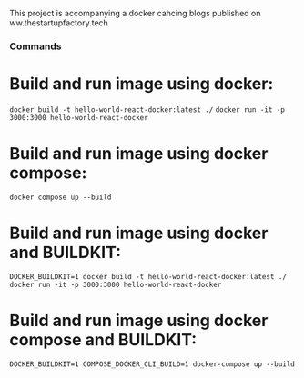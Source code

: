 This project is accompanying a docker cahcing blogs published on ww.thestartupfactory.tech


### Commands

# Build and run image using docker:
`docker build -t hello-world-react-docker:latest ./`
`docker run -it -p 3000:3000 hello-world-react-docker`


# Build and run image using docker compose:
`docker compose up --build`

# Build and run image using docker and BUILDKIT:
`DOCKER_BUILDKIT=1 docker build -t hello-world-react-docker:latest ./`
`docker run -it -p 3000:3000 hello-world-react-docker`

# Build and run image using docker compose and BUILDKIT:
`DOCKER_BUILDKIT=1 COMPOSE_DOCKER_CLI_BUILD=1 docker-compose up --build`




